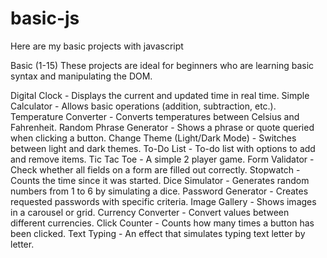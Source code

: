 # basic-js
Here are my basic projects with javascript

Basic (1-15)
These projects are ideal for beginners who are learning basic syntax and manipulating the DOM.

Digital Clock - Displays the current and updated time in real time.
Simple Calculator - Allows basic operations (addition, subtraction, etc.).
Temperature Converter - Converts temperatures between Celsius and Fahrenheit.
Random Phrase Generator - Shows a phrase or quote queried when clicking a button.
Change Theme (Light/Dark Mode) - Switches between light and dark themes.
To-Do List - To-do list with options to add and remove items.
Tic Tac Toe - A simple 2 player game.
Form Validator - Check whether all fields on a form are filled out correctly.
Stopwatch - Counts the time since it was started.
Dice Simulator - Generates random numbers from 1 to 6 by simulating a dice.
Password Generator - Creates requested passwords with specific criteria.
Image Gallery - Shows images in a carousel or grid.
Currency Converter - Convert values ​​between different currencies.
Click Counter - Counts how many times a button has been clicked.
Text Typing - An effect that simulates typing text letter by letter.
